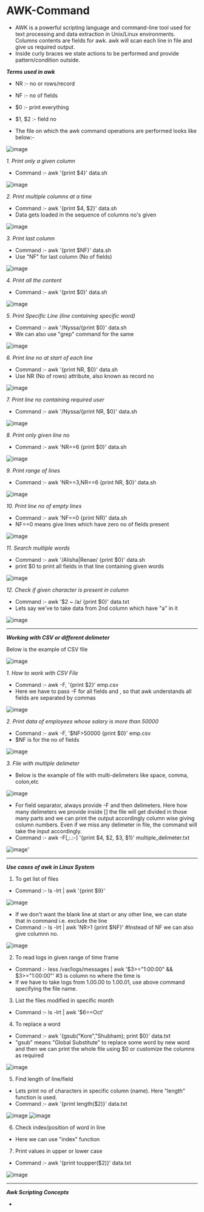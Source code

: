 # AWK-Command

- AWK is a powerful scripting language and command-line tool used for text processing and data extraction in Unix/Linux environments. Columns contents are fields for awk. awk will scan each line in file and give us required output.
- Inside curly braces we state actions to be performed and provide pattern/condition outside.

_**Terms used in awk**_

- NR :- no or rows/record
- NF :- no of fields
- $0 :- print everything
- $1, $2 :- field no

- The file on which the awk command operations are performed looks like below:-

![image](https://github.com/user-attachments/assets/f5110e68-a8c7-41f7-9af4-3febf96cb247)

*1. Print only a given column*
- Command :- awk '{print $4}' data.sh

![image](https://github.com/user-attachments/assets/76e862c5-c2e3-4ff2-b43e-21b289662981)

*2. Print multiple columns at a time*
- Command :- awk '{print $4, $2}' data.sh
- Data gets loaded in the sequence of columns no's given

![image](https://github.com/user-attachments/assets/0fa4da0e-22a1-4e53-bcab-19f0d612a995)

*3. Print last column*
- Command :- awk '{print $NF}' data.sh
- Use "NF" for last column (No of fields)

![image](https://github.com/user-attachments/assets/77708eb3-30ce-4a51-b479-772b593f0d47)

*4. Print all the content*
- Command :- awk '{print $0}' data.sh

![image](https://github.com/user-attachments/assets/bb6eaada-3828-4eb6-957f-274836ad5d6c)

*5. Print Specific Line (line containing specific word)*
- Command :- awk '/Nyssa/{print $0}' data.sh
- We can also use "grep" command for the same

![image](https://github.com/user-attachments/assets/696c48b1-25c4-47de-81f1-d135b6e88a4c)

*6. Print line no at start of each line*
- Command :- awk '{print NR, $0}' data.sh
- Use NR (No of rows) attribute, also known as record no

![image](https://github.com/user-attachments/assets/cebcd175-d367-454d-9b2b-5338562a29ee)

*7. Print line no containing required user*
- Command :- awk '/Nyssa/{print NR, $0}' data.sh

![image](https://github.com/user-attachments/assets/a9532801-6b74-46f5-8860-61e613c2533e)

*8. Print only given line no*
- Command :- awk 'NR==6 {print $0}' data.sh

![image](https://github.com/user-attachments/assets/bf634043-fec5-40e4-a24a-63c769847acd)

*9. Print range of lines*
- Command :- awk 'NR==3,NR==6 {print NR, $0}' data.sh

![image](https://github.com/user-attachments/assets/44cbc26f-90d4-4b14-ae79-8fafa1694336)

*10. Print line no of empty lines*
- Command :- awk 'NF==0 {print NR}' data.sh
- NF==0 means give lines which have zero no of fields present

![image](https://github.com/user-attachments/assets/0f0d7e94-b78d-4608-bfcc-be2842666970)

*11. Search multiple words*
- Command :- awk '/Alisha|Renae/ {print $0}' data.sh
- print $0 to print all fields in that line containing given words

![image](https://github.com/user-attachments/assets/b46aae69-443c-4097-910f-1022d5654d29)

*12. Check if given character is present in column*
- Command :- awk '$2 ~ /a/ {print $0}' data.txt
- Lets say we've to take data from 2nd column which have "a" in it

![image](https://github.com/user-attachments/assets/132ace2f-2baa-4bde-8850-b498a82714e1)

----------------------------------------------------------------------------------------------------------------------------------------------

_**Working with CSV or different delimeter**_

Below is the example of CSV file

![image](https://github.com/user-attachments/assets/fd33e788-0ed6-4f7d-ba29-af3b197a32c4)


*1. How to work with CSV File*
- Command :-  awk -F, '{print $2}' emp.csv
- Here we have to pass -F for all fields and , so that awk understands all fields are separated by commas

![image](https://github.com/user-attachments/assets/52642876-c41b-4c52-abe3-cfe9f8e04b8b)

*2. Print data of employees whose salary is more than 50000*
- Command :- awk -F, '$NF>50000 {print $0}' emp.csv
- $NF is for the no of fields

![image](https://github.com/user-attachments/assets/b8bfd7b2-0554-4223-8794-9d2cfa2d460c)

*3. File with multiple delimeter*
- Below is the example of file with multi-delimeters like space, comma, colon,etc

![image](https://github.com/user-attachments/assets/ec56589e-e081-4781-ac7f-0324461e39ed)

- For field separator, always provide -F and then delimeters. Here how many delimeters we provide inside [] the file will get divided in those many parts and we can print the output accordingly column wise giving column numbers. Even if we miss any delimeter in file, the command will take the input accordingly.
- Command :- awk -F[,:.:-] '{print $4, $2, $3, $1}' multiple_delimeter.txt

 ![image](https://github.com/user-attachments/assets/1a68dedf-67e9-4ab3-a91f-0eba8a37ec4b)'

 ----------------------------------------------------------------------------------------------------------------------------------------------

_**Use cases of awk in Linux System**_

1. To get list of files
- Command :- ls -lrt | awk '{print $9}'

![image](https://github.com/user-attachments/assets/c3c78bc0-1184-4d59-80bf-7ecc6e048ef3)

- If we don't want the blank line at start or any other line, we can state that in command i.e. exclude the line
- Command :- ls -lrt | awk 'NR>1 {print $NF}'   #Instead of NF we can also give columnn no.

![image](https://github.com/user-attachments/assets/aaaaf49b-010a-44db-b30c-d2e771386a21)

2. To read logs in given range of time frame
- Command :- less /var/logs/messages | awk '$3>="1:00:00" && $3>="1:00:00"'    #3 is column no where the time is
- If we have to take logs from 1.00.00 to 1.00.01, use above command specifying the file name.

3. List the files modified in specific month
- Command :- ls -lrt | awk '$6==Oct'

4. To replace a word
- Command :- awk '{gsub("Kore","Shubham); print $0}' data.txt
- "gsub" means "Global Substitute" to replace some word by new word and then we can print the whole file using $0 or customize the columns as required

![image](https://github.com/user-attachments/assets/28ddc41b-240a-4c8b-a645-9df77fce86de)

5. Find length of line/field
- Lets print no of characters in specific column (name). Here "length" function is used.
- Command :- awk '{print length($2)}' data.txt

![image](https://github.com/user-attachments/assets/b326959f-1e5f-4d62-a7e4-db14866c9ea9)
![image](https://github.com/user-attachments/assets/56aa984e-3b74-4bb9-9675-f5881a72da3a)


6. Check index/position of word in line
- Here we can use "index" function

7. Print values in upper or lower case
- Command :- awk '{print toupper($2)}' data.txt

![image](https://github.com/user-attachments/assets/0267d58e-8027-4ca5-be79-318d074466e9)

----------------------------------------------------------------------------------------------------------------------------------------------

_**Awk Scripting Concepts**_

- 

